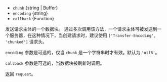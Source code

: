 <!-- YAML
added: v0.1.29
-->

* `chunk` {string | Buffer}
* `encoding` {string}
* `callback` {Function}

发送请求主体的一个数据块。
通过多次调用该方法，一个请求主体可被发送到一个服务器，在这种情况下，当创建请求时，建议使用 `['Transfer-Encoding', 'chunked']` 请求头。

`encoding` 参数是可选的，仅当 `chunk` 是一个字符串时才有效。默认为 `'utf8'`。

`callback` 参数是可选的，当数据块被刷新时调用。

返回 `request`。

